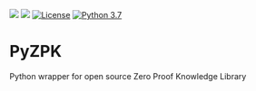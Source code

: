 ![](https://github.com/vineetjai/PyZPK/workflows/Tests/badge.svg)
![](https://github.com/vineetjai/PyZPK/workflows/Tutorials/badge.svg)
[![License](https://img.shields.io/badge/License-Apache-yellow.svg)](https://github.com/Benardi/PyZPK/blob/master/LICENSE)
[![Python 3.7](https://img.shields.io/badge/python-3.7-blue.svg)](https://www.python.org/downloads/release/python-370/)

# PyZPK

Python wrapper for open source Zero Proof Knowledge Library
